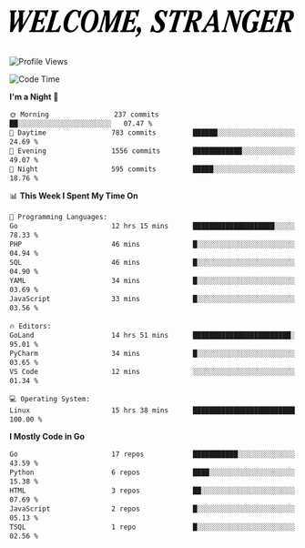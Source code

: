 <div>
  <picture>
    <source media="(prefers-color-scheme: dark)" srcset="./headers/welcome_white.png">
    <img alt="WELCOME, STRANGER" src="./headers/welcome.png" width="500">
  </picture>
</div>

<br>

![Profile Views](https://komarev.com/ghpvc/?username=darleet&color=blue)

<!--START_SECTION:waka-->
![Code Time](http://img.shields.io/badge/Code%20Time-961%20hrs%2057%20mins-blue)

**I'm a Night 🦉** 

```text
🌞 Morning                237 commits         ██░░░░░░░░░░░░░░░░░░░░░░░   07.47 % 
🌆 Daytime                783 commits         ██████░░░░░░░░░░░░░░░░░░░   24.69 % 
🌃 Evening                1556 commits        ████████████░░░░░░░░░░░░░   49.07 % 
🌙 Night                  595 commits         █████░░░░░░░░░░░░░░░░░░░░   18.76 % 
```


📊 **This Week I Spent My Time On** 

```text
💬 Programming Languages: 
Go                       12 hrs 15 mins      ████████████████████░░░░░   78.33 % 
PHP                      46 mins             █░░░░░░░░░░░░░░░░░░░░░░░░   04.94 % 
SQL                      46 mins             █░░░░░░░░░░░░░░░░░░░░░░░░   04.90 % 
YAML                     34 mins             █░░░░░░░░░░░░░░░░░░░░░░░░   03.69 % 
JavaScript               33 mins             █░░░░░░░░░░░░░░░░░░░░░░░░   03.56 % 

🔥 Editors: 
GoLand                   14 hrs 51 mins      ████████████████████████░   95.01 % 
PyCharm                  34 mins             █░░░░░░░░░░░░░░░░░░░░░░░░   03.65 % 
VS Code                  12 mins             ░░░░░░░░░░░░░░░░░░░░░░░░░   01.34 % 

💻 Operating System: 
Linux                    15 hrs 38 mins      █████████████████████████   100.00 % 
```

**I Mostly Code in Go** 

```text
Go                       17 repos            ███████████░░░░░░░░░░░░░░   43.59 % 
Python                   6 repos             ████░░░░░░░░░░░░░░░░░░░░░   15.38 % 
HTML                     3 repos             ██░░░░░░░░░░░░░░░░░░░░░░░   07.69 % 
JavaScript               2 repos             █░░░░░░░░░░░░░░░░░░░░░░░░   05.13 % 
TSQL                     1 repo              █░░░░░░░░░░░░░░░░░░░░░░░░   02.56 % 
```




<!--END_SECTION:waka-->
